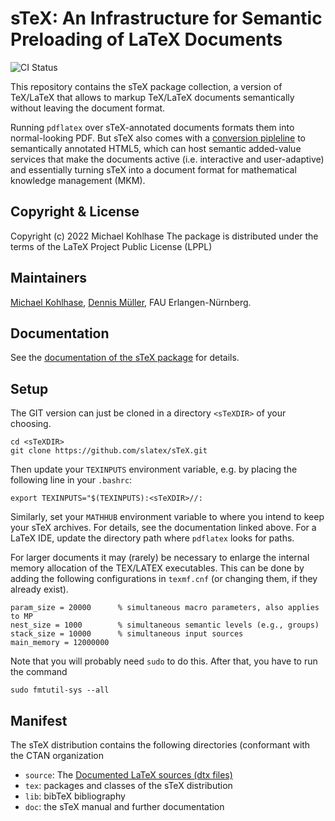 sTeX: An Infrastructure for Semantic Preloading of LaTeX Documents
====
![CI Status](https://github.com/slatex/sTeX/workflows/CI/badge.svg)

This repository contains the sTeX package collection, a version of TeX/LaTeX that allows
to markup TeX/LaTeX documents semantically without leaving the document format. 

Running `pdflatex` over sTeX-annotated documents formats them into normal-looking PDF. But
sTeX also comes with a [conversion pipleline](https://github.com/slatex/RusTeX) to
semantically annotated HTML5, which can host semantic added-value services that make the
documents active (i.e. interactive and user-adaptive) and essentially turning sTeX into a
document format for mathematical knowledge management (MKM).

## Copyright & License

Copyright (c) 2022 Michael Kohlhase
The package is distributed under the terms of the LaTeX Project Public License (LPPL)

## Maintainers
[Michael Kohlhase](https://kwarc.info/kohlhase), [Dennis Müller](https://kwarc.info/people/dmueller), FAU Erlangen-Nürnberg. 

## Documentation
See the
[documentation of the sTeX package](https://github.com/slatex/sTeX/blob/main/doc/stex-doc.pdf)
for details.

## Setup

The GIT version can just be cloned in a directory `<sTeXDIR>` of your choosing. 
```
cd <sTeXDIR>
git clone https://github.com/slatex/sTeX.git
```
Then update your  `TEXINPUTS` environment variable, e.g. by placing the following line in your `.bashrc`:
```
export TEXINPUTS="$(TEXINPUTS):<sTeXDIR>//:
```

Similarly, set your `MATHHUB` environment variable to where you intend to keep your sTeX
archives. For details, see the documentation linked above. For a LaTeX IDE, update the directory path where `pdflatex` looks for paths. 

For larger documents it may (rarely) be necessary to enlarge the internal memory allocation of the TEX/LATEX executables. This can be done by adding the following configurations in `texmf.cnf` (or changing them, if they already exist). 
```
param_size = 20000      % simultaneous macro parameters, also applies to MP
nest_size = 1000        % simultaneous semantic levels (e.g., groups)
stack_size = 10000      % simultaneous input sources
main_memory = 12000000
```
Note that you will probably need `sudo` to do this. After that, you have to run the command 
```
sudo fmtutil-sys --all
```

## Manifest
The sTeX distribution contains the following directories (conformant with the CTAN organization
* `source`: The [Documented LaTeX sources (dtx files)](https://texfaq.org/FAQ-dtx)
* `tex`: packages and classes of the sTeX distribution
* `lib`: bibTeX bibliography
* `doc`: the sTeX manual  and further documentation
